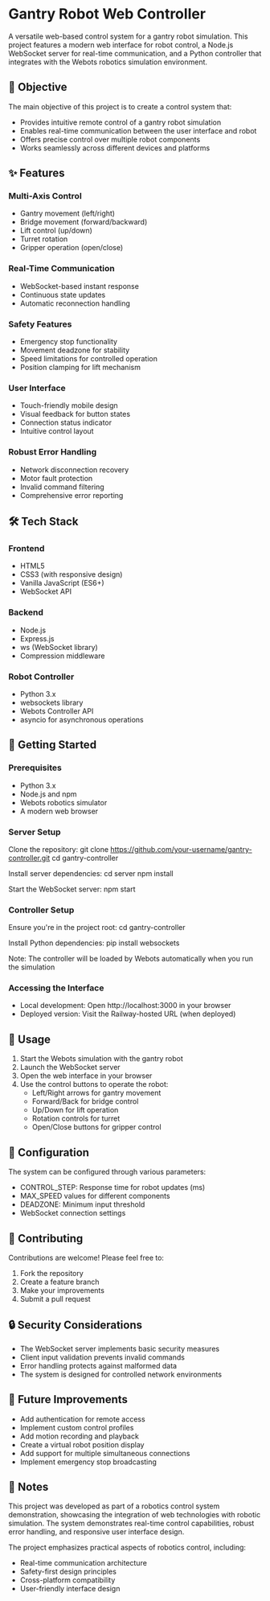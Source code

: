 # Gantry Robot Web Controller

A versatile web-based control system for a gantry robot simulation. This project features a modern web interface for robot control, a Node.js WebSocket server for real-time communication, and a Python controller that integrates with the Webots robotics simulation environment.

## 🎯 Objective

The main objective of this project is to create a control system that:
- Provides intuitive remote control of a gantry robot simulation
- Enables real-time communication between the user interface and robot
- Offers precise control over multiple robot components
- Works seamlessly across different devices and platforms

## ✨ Features

### Multi-Axis Control
- Gantry movement (left/right)
- Bridge movement (forward/backward)
- Lift control (up/down)
- Turret rotation
- Gripper operation (open/close)

### Real-Time Communication
- WebSocket-based instant response
- Continuous state updates
- Automatic reconnection handling

### Safety Features
- Emergency stop functionality
- Movement deadzone for stability
- Speed limitations for controlled operation
- Position clamping for lift mechanism

### User Interface
- Touch-friendly mobile design
- Visual feedback for button states
- Connection status indicator
- Intuitive control layout

### Robust Error Handling
- Network disconnection recovery
- Motor fault protection
- Invalid command filtering
- Comprehensive error reporting

## 🛠️ Tech Stack

### Frontend
- HTML5
- CSS3 (with responsive design)
- Vanilla JavaScript (ES6+)
- WebSocket API

### Backend
- Node.js
- Express.js
- ws (WebSocket library)
- Compression middleware

### Robot Controller
- Python 3.x
- websockets library
- Webots Controller API
- asyncio for asynchronous operations

## 🚀 Getting Started

### Prerequisites
- Python 3.x
- Node.js and npm
- Webots robotics simulator
- A modern web browser

### Server Setup

Clone the repository:
git clone https://github.com/your-username/gantry-controller.git
cd gantry-controller

Install server dependencies:
cd server
npm install

Start the WebSocket server:
npm start

### Controller Setup

Ensure you're in the project root:
cd gantry-controller

Install Python dependencies:
pip install websockets

Note: The controller will be loaded by Webots automatically when you run the simulation

### Accessing the Interface
- Local development: Open http://localhost:3000 in your browser
- Deployed version: Visit the Railway-hosted URL (when deployed)

## 📝 Usage

1. Start the Webots simulation with the gantry robot
2. Launch the WebSocket server
3. Open the web interface in your browser
4. Use the control buttons to operate the robot:
   - Left/Right arrows for gantry movement
   - Forward/Back for bridge control
   - Up/Down for lift operation
   - Rotation controls for turret
   - Open/Close buttons for gripper control

## 🔧 Configuration

The system can be configured through various parameters:
- CONTROL_STEP: Response time for robot updates (ms)
- MAX_SPEED values for different components
- DEADZONE: Minimum input threshold
- WebSocket connection settings

## 🤝 Contributing

Contributions are welcome! Please feel free to:
1. Fork the repository
2. Create a feature branch
3. Make your improvements
4. Submit a pull request

## 🔒 Security Considerations

- The WebSocket server implements basic security measures
- Client input validation prevents invalid commands
- Error handling protects against malformed data
- The system is designed for controlled network environments

## 🚧 Future Improvements

- Add authentication for remote access
- Implement custom control profiles
- Add motion recording and playback
- Create a virtual robot position display
- Add support for multiple simultaneous connections
- Implement emergency stop broadcasting

## 📄 Notes

This project was developed as part of a robotics control system demonstration, showcasing the integration of web technologies with robotic simulation. The system demonstrates real-time control capabilities, robust error handling, and responsive user interface design.

The project emphasizes practical aspects of robotics control, including:
- Real-time communication architecture
- Safety-first design principles
- Cross-platform compatibility
- User-friendly interface design
